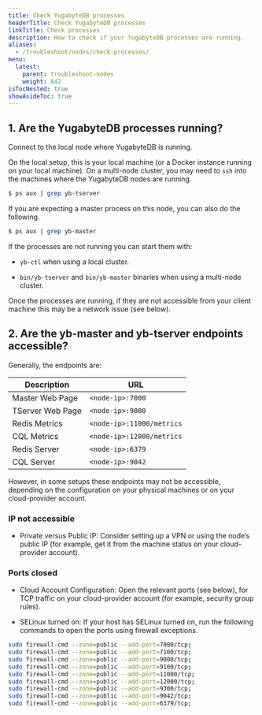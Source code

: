 ```yaml
---
title: Check YugabyteDB processes
headerTitle: Check YugabyteDB processes
linkTitle: Check processes
description: How to check if your YugabyteDB processes are running.
aliases:
  - /troubleshoot/nodes/check-processes/
menu:
  latest:
    parent: troubleshoot-nodes
    weight: 842
isTocNested: true
showAsideToc: true
---
```


## 1. Are the YugabyteDB processes running?

Connect to the local node where YugabyteDB is running. 

On the local setup, this is your local machine (or a Docker instance running on your local machine). On a multi-node cluster, you may need to `ssh` into the machines where the YugabyteDB nodes are running.

```sh
$ ps aux | grep yb-tserver
```

If you are expecting a master process on this node, you can also do the following.

```sh
$ ps aux | grep yb-master
```

If the processes are not running you can start them with:

- `yb-ctl` when using a local cluster.

- `bin/yb-tserver` and `bin/yb-master` binaries when using a multi-node cluster.

Once the processes are running, if they are not accessible from your client machine this may be a network issue (see below).

## 2. Are the yb-master and yb-tserver endpoints accessible?

Generally, the endpoints are:

|      Description |                       URL |
|------------------|---------------------------|
| Master Web Page  | `<node-ip>:7000`          |
| TServer Web Page | `<node-ip>:9000`          |
| Redis Metrics    | `<node-ip>:11000/metrics` |
| CQL Metrics      | `<node-ip>:12000/metrics` |
| Redis Server     | `<node-ip>:6379`          |
| CQL Server       | `<node-ip>:9042`          |

However, in some setups these endpoints may not be accessible, depending on the configuration on your physical machines or on your cloud-provider account.

### IP not accessible

- Private versus Public IP: Consider setting up a VPN or using the node’s public IP (for example, get it from the machine status on your cloud-provider account).

### Ports closed

- Cloud Account Configuration: Open the relevant ports (see below), for TCP traffic on your cloud-provider account (for example, security group rules).

- SELinux turned on: If your host has SELinux turned on, run the following commands to open the ports using firewall exceptions.

```sh
sudo firewall-cmd --zone=public --add-port=7000/tcp;
sudo firewall-cmd --zone=public --add-port=7100/tcp;
sudo firewall-cmd --zone=public --add-port=9000/tcp;
sudo firewall-cmd --zone=public --add-port=9100/tcp;
sudo firewall-cmd --zone=public --add-port=11000/tcp;
sudo firewall-cmd --zone=public --add-port=12000/tcp;
sudo firewall-cmd --zone=public --add-port=9300/tcp;
sudo firewall-cmd --zone=public --add-port=9042/tcp;
sudo firewall-cmd --zone=public --add-port=6379/tcp;
```
